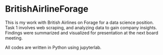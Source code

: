 # BritishAirlineForage


This is my work with British Airlines on Forage for a data science position. Task 1 involves web scraping, and analyzing data to gain company insights. Findings were summarized and visualized for presentation at the next board meeting. 

All codes are written in Python using jupyterlab.

